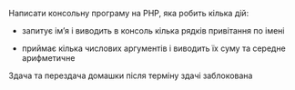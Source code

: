 Написати консольну програму на PHP, яка робить кілька дій:

- запитує імʼя і виводить в консоль кілька рядків привітання по імені

- приймає кілька числових аргументів і виводить їх суму та середне арифметичне

Здача та перездача домашки після терміну здачі заблокована